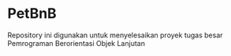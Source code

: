 # PetBnB
Repository ini digunakan untuk menyelesaikan proyek tugas besar Pemrograman Berorientasi Objek Lanjutan
